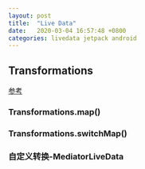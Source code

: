```yaml
---
layout: post
title:  "Live Data"
date:   2020-03-04 16:57:48 +0800
categories: livedata jetpack android
---
```






## Transformations



[参考](https://www.cnblogs.com/zqlxtt/p/6887940.html)



### Transformations.map()







### Transformations.switchMap()



### 自定义转换-MediatorLiveData





